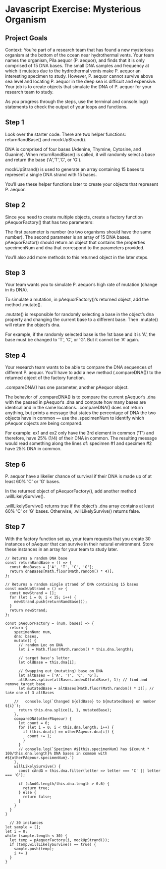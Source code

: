 # Javascript Exercise: Mysterious Organism

## Project Goals
Context: You’re part of a research team that has found a new mysterious organism at the bottom of the ocean near hydrothermal vents. Your team names the organism, Pila aequor (P. aequor), and finds that it is only comprised of 15 DNA bases. The small DNA samples and frequency at which it mutates due to the hydrothermal vents make P. aequor an interesting specimen to study. However, P. aequor cannot survive above sea level and locating P. aequor in the deep sea is difficult and expensive. Your job is to create objects that simulate the DNA of P. aequor for your research team to study.

As you progress through the steps, use the terminal and console.log() statements
to check the output of your loops and functions.

## Step 1
Look over the starter code. There are two helper functions: returnRandBase() and mockUpStrand().

DNA is comprised of four bases (Adenine, Thymine, Cytosine, and Guanine). When returnRandBase() is called, it will randomly select a base and return the base ('A','T','C', or 'G').

mockUpStrand() is used to generate an array containing 15 bases to represent a single DNA strand with 15 bases.

You’ll use these helper functions later to create your objects that represent P.
aequor.

## Step 2
Since you need to create multiple objects, create a factory function pAequorFactory() that has two parameters:

The first parameter is number (no two organisms should have the same number).
The second parameter is an array of 15 DNA bases.
pAequorFactor() should return an object that contains the properties specimenNum and dna that correspond to the parameters provided.

You’ll also add more methods to this returned object in the later steps.

## Step 3
Your team wants you to simulate P. aequor‘s high rate of mutation (change in its DNA).

To simulate a mutation, in pAequorFactory()‘s returned object, add the method .mutate().

.mutate() is responsible for randomly selecting a base in the object’s dna property and changing the current base to a different base. Then .mutate() will return the object’s dna.

For example, if the randomly selected base is the 1st base and it is 'A', the
base must be changed to 'T', 'C', or 'G'. But it cannot be 'A' again.

## Step 4
Your research team wants to be able to compare the DNA sequences of different P. aequor. You’ll have to add a new method (.compareDNA()) to the returned object of the factory function.

.compareDNA() has one parameter, another pAequor object.

The behavior of .compareDNA() is to compare the current pAequor‘s .dna with the passed in pAequor‘s .dna and compute how many bases are identical and in the same locations. .compareDNA() does not return anything, but prints a message that states the percentage of DNA the two objects have in common — use the .specimenNum to identify which pAequor objects are being compared.

For example:
ex1 and ex2 only have the 3rd element in common ('T') and therefore, have 25%
(1/4) of their DNA in common. The resulting message would read something along
the lines of: specimen #1 and specimen #2 have 25% DNA in common.

## Step 6 
P. aequor have a likelier chance of survival if their DNA is made up of at least 60% 'C' or 'G' bases.

In the returned object of pAequorFactory(), add another method .willLikelySurvive().

.willLikelySurvive() returns true if the object’s .dna array contains at least
60% 'C' or 'G' bases. Otherwise, .willLikelySurvive() returns false.

## Step 7
With the factory function set up, your team requests that you create 30
instances of pAequor that can survive in their natural environment. Store these
instances in an array for your team to study later.

```
// Returns a random DNA base
const returnRandBase = () => {
  const dnaBases = ['A', 'T', 'C', 'G'];
  return dnaBases[Math.floor(Math.random() * 4)];
};

// Returns a random single strand of DNA containing 15 bases
const mockUpStrand = () => {
  const newStrand = [];
  for (let i = 0; i < 15; i++) {
    newStrand.push(returnRandBase());
  }
  return newStrand;
};

const pAequorFactory = (num, bases) => {
  return {
    specimenNum: num,
    dna: bases,
    mutate() {
      // random Loc on DNA
      let i = Math.floor(Math.random() * this.dna.length);

      // target base's letter
      let oldBase = this.dna[i];

      // Swapping out (mutating) base on DNA
      let altBases = ['A', 'T', 'C', 'G'];
      altBases.splice(altBases.indexOf(oldBase), 1); // find and remove target base
      let mutatedBase = altBases[Math.floor(Math.random() * 3)]; // take one of 3 altBases
    
    //   console.log(`Changed ${oldBase} to ${mutatedBase} on number ${i}`);
      return this.dna.splice(i, 1, mutatedBase);   
    },
    compareDNA(otherPAqeour) {
      let count = 0;
      for (let i = 0; i < this.dna.length; i++) {
        if (this.dna[i] == otherPAqeour.dna[i]) {
          count += 1;
        }
      }
      // console.log(`Specimen #${this.specimenNum} has ${count * 100/this.dna.length}% DNA bases in common with #${otherPAqeour.specimenNum}.`)
    },
    willLikelySurvive() {
      const cAndG = this.dna.filter(letter => letter === 'C' || letter === 'G');

      if (cAndG.length/this.dna.length > 0.6) {
        return true;
      } else {
        return false;
      }
    }
  }
}

  // 30 instances
let sample = [];
let i = 0;
while (sample.length < 30) {
  let temp = pAequorFactory(i, mockUpStrand());
  if (temp.willLikelySurvive() == true) {
    sample.push(temp);
    i += 1
  } 
}

```
